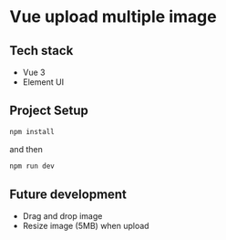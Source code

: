 # Vue upload multiple image

## Tech stack

+ Vue 3
+ Element UI

## Project Setup

```sh
npm install
```

and then

```sh
npm run dev
```

## Future development

+ Drag and drop image
+ Resize image (5MB) when upload